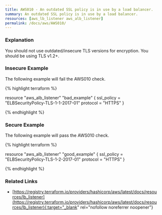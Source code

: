 ```yaml
---
title: AWS010 - An outdated SSL policy is in use by a load balancer.
summary: An outdated SSL policy is in use by a load balancer. 
resources: [aws_lb_listener aws_alb_listener] 
permalink: /docs/aws/AWS010/
---
```

### Explanation


You should not use outdated/insecure TLS versions for encryption. You should be using TLS v1.2+. 



### Insecure Example

The following example will fail the AWS010 check.

{% highlight terraform %}

resource "aws_alb_listener" "bad_example" {
	ssl_policy = "ELBSecurityPolicy-TLS-1-1-2017-01"
	protocol = "HTTPS"
}

{% endhighlight %}



### Secure Example

The following example will pass the AWS010 check.

{% highlight terraform %}

resource "aws_alb_listener" "good_example" {
	ssl_policy = "ELBSecurityPolicy-TLS-1-2-2017-01"
	protocol = "HTTPS"
}

{% endhighlight %}



### Related Links


- [https://registry.terraform.io/providers/hashicorp/aws/latest/docs/resources/lb_listener](https://registry.terraform.io/providers/hashicorp/aws/latest/docs/resources/lb_listener){:target="_blank" rel="nofollow noreferrer noopener"}


